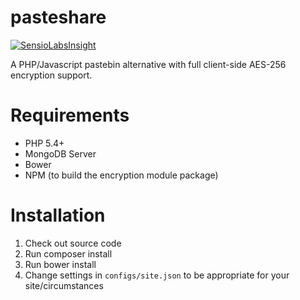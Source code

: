 # pasteshare
[![SensioLabsInsight](https://insight.sensiolabs.com/projects/15563174-c9f0-43b4-8d36-282293f30055/mini.png)](https://insight.sensiolabs.com/projects/15563174-c9f0-43b4-8d36-282293f30055)

A PHP/Javascript pastebin alternative with full client-side AES-256 encryption support.

# Requirements
* PHP 5.4+
* MongoDB Server
* Bower
* NPM (to build the encryption module package)

# Installation
1. Check out source code
2. Run composer install
3. Run bower install
4. Change settings in `configs/site.json` to be appropriate for your site/circumstances
